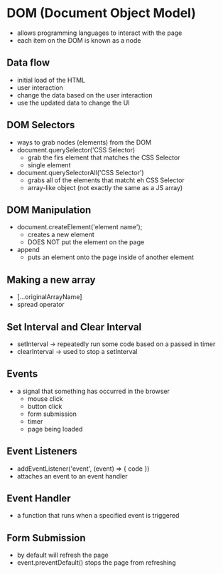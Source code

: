 # DOM (Document Object Model)

- allows programming languages to interact with the page
- each item on the DOM is known as a node

## Data flow

- initial load of the HTML
- user interaction
- change the data based on the user interaction
- use the updated data to change the UI

## DOM Selectors

- ways to grab nodes (elements) from the DOM
- document.querySelector('CSS Selector)
  - grab the firs element that matches the CSS Selector
  - single element
- document.querySelectorAll('CSS Selector')
  - grabs all of the elements that matcht eh CSS Selector
  - array-like object (not exactly the same as a JS array)

## DOM Manipulation

- document.createElement('element name');
  - creates a new element
  - DOES NOT put the element on the page
- append
  - puts an element onto the page inside of another element

## Making a new array

- [...originalArrayName]
- spread operator

## Set Interval and Clear Interval

- setInterval -> repeatedly run some code based on a passed in timer
- clearInterval -> used to stop a setInterval

## Events

- a signal that something has occurred in the browser
  - mouse click
  - button click
  - form submission
  - timer
  - page being loaded

## Event Listeners

- addEventListener('event', (event) => { code })
- attaches an event to an event handler

## Event Handler

- a function that runs when a specified event is triggered

## Form Submission

- by default will refresh the page
- event.preventDefault() stops the page from refreshing
